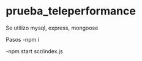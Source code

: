 # prueba_teleperformance

Se utilizo mysql, express, mongoose

Pasos 
-npm i

-npm start scr/index.js
